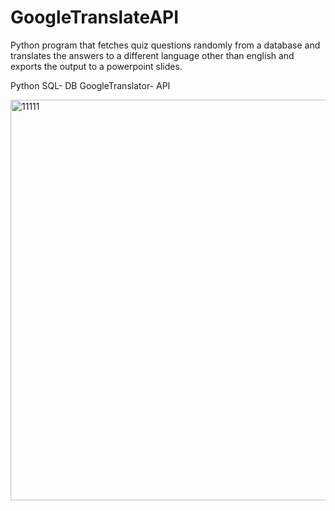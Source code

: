 # GoogleTranslateAPI
 Python program that fetches quiz questions randomly from a database and translates the answers to a different language other than english and exports the output to a powerpoint slides.  
 
 Python 
 SQL- DB
 GoogleTranslator- API
 
 
 
 <img width="641" alt="11111" src="https://github.com/Laith-Metro/GoogleTranslateAPI/assets/133614821/ee8f1cd7-dc4a-4c41-bc9f-0f8f91ed301d">

